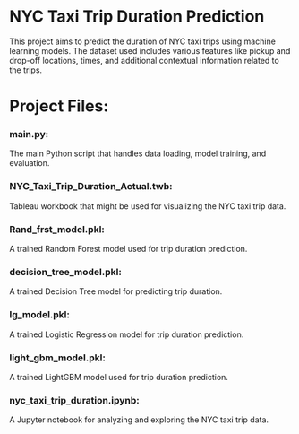 # **NYC Taxi Trip Duration Prediction**
This project aims to predict the duration of NYC taxi trips using machine learning models. The dataset used includes various features like pickup and drop-off locations, times, and additional contextual information related to the trips.

# **Project Files**:
### main.py: 
The main Python script that handles data loading, model training, and evaluation.
### NYC_Taxi_Trip_Duration_Actual.twb: 
Tableau workbook that might be used for visualizing the NYC taxi trip data.
### Rand_frst_model.pkl: 
A trained Random Forest model used for trip duration prediction.
### decision_tree_model.pkl: 
A trained Decision Tree model for predicting trip duration.
### lg_model.pkl: 
A trained Logistic Regression model for trip duration prediction.
### light_gbm_model.pkl: 
A trained LightGBM model used for trip duration prediction.
### nyc_taxi_trip_duration.ipynb: 
A Jupyter notebook for analyzing and exploring the NYC taxi trip data.
